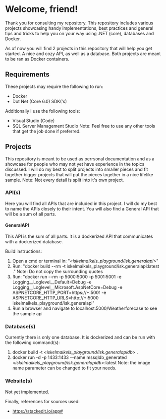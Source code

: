 # Welcome, friend!

Thank you for consulting my repository. This repository includes various projects showcasing handy implementations, best practices and general tips and tricks to help you on your way using .NET (core), databases and Docker.

As of now you will find 2 projects in this repository that will help you get started. A nice and cozy API, as well as a database. Both projects are meant to be ran as Docker containers.


## Requirements
These projects may require the following to run:
- Docker
- Dot Net (Core 6.0) SDK('s)

Additionally I use the following tools:
- Visual Studio (Code)
- SQL Server Management Studio
Note: Feel free to use any other tools that get the job done if preferred.

## Projects
This repository is meant to be used as perrsonal documentation and as a showcase for people who may not yet have experience in the topics discussed. I will do my best to split projects into smaller pieces and fit together bigger projects that will put the pieces together in a nice lifelike sample.
Note: Not every detail is split into it's own project.

### API(s)
Here you will find all APIs that are included in this project. I will do my best to name the APIs closely to their intent. You will also find a General API that will be a sum of all parts. 

#### GeneralAPI
This API is the sum of all parts. It is a dockerized API that communicates with a dockerized database.

Build instructions:
1. Open a cmd or terminal in: "*<iskelmaikels_playground/isk.generalapi>*"
2. Run: "docker build --rm -t iskelmaikels_playground/isk.generalapi:latest ." Note: Do not copy the surrounding quotes
3. Run: "docker run --rm -p 5000:5000 -p 5001:5001 -e Logging__Loglevel__Default=Debug -e Logging__Loglevel__Microsoft.AspNetCore=Debug -e ASPNETCORE_HTTP_PORT=https://+:5001  -e ASPNETCORE_HTTP_URLS=http://+:5000 iskelmaikels_playground/isk.generalapi"
4. Run a browser and navigate to localhost:5000/Weatherforecase to see the sample api
### Database(s)

Currently there is only one database. It is dockerized and can be run with the following command(s):
1. docker build -t *<iskelmaikels_playground/isk.generalapidb>* .
2. docker run -d -p 1433:1433 --name mssqldb_generated *<iskelmaikels_playground/isk.generalapidb>*:latest
Note: the image name parameter can be changed to fit your needs.

### Website(s)
Not yet implemented.



Finally, references for sources used:
- https://stackedit.io/app#

